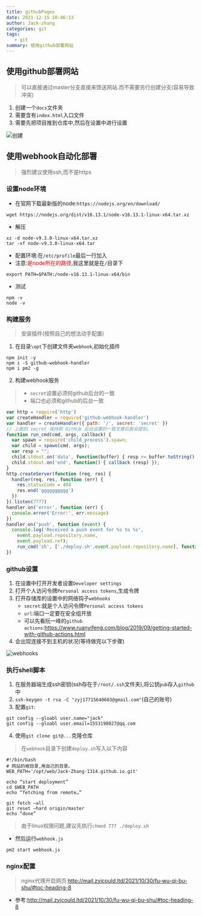 ```yaml
---
title: githubPages
date: 2021-12-15 18:46:13
author: Jack-zhang
categories: git
tags:
   - git
summary: 使用github部署网站
---
```


## 使用github部署网站

>可以直接通过master分支直接来馈送网站.而不需要另行创建分支(容易导致冲突)

1. 创建一个`docs`文件夹
2. 需要含有`index.html`入口文件
3. 需要先把项目推到仓库中,然后在设置中进行设置

![创建](createPages.png)

## 使用webhook自动化部署

>强烈建议使用ssh,而不是https

### 设置node环境

* 在官网下载最新版的node:`https://nodejs.org/en/download/`

```shell
wget https://nodejs.org/dist/v16.13.1/node-v16.13.1-linux-x64.tar.xz
```

* 解压

```shell
xz -d node-v9.3.0-linux-x64.tar.xz
tar -xf node-v9.3.0-linux-x64.tar
```

* 配置环境:在`/etc/profile`最后一行加入
* 注意:<span style="color:red">是node所在的路径</span>,我这里就是在`/`目录下

```shell
export PATH=$PATH:/node-v16.13.1-linux-x64/bin
```

* 测试

```shell
npm -v
node -v
```

### 构建服务

> 安装插件(按照自己的想法动手配置)

1. 在目录`\opt`下创建文件夹`webhook`,初始化插件

```shell
npm init -y
npm i -S github-webhook-handler
npm i pm2 -g
```

2. 构建webhook服务

>* `secret`设置必须何github后台的一致
>* 端口也必须和github的后台一致

```js
var http = require('http')
var createHandler = require('github-webhook-handler')
var handler = createHandler({ path: '/', secret: 'secret' })
// 上面的 secret 保持和 GitHub 后台设置的一致文章后面会提到。
function run_cmd(cmd, args, callback) {
  var spawn = require('child_process').spawn;
  var child = spawn(cmd, args);
  var resp = "";
  child.stdout.on('data', function(buffer) { resp += buffer.toString(); });
  child.stdout.on('end', function() { callback (resp) });
}
http.createServer(function (req, res) {
  handler(req, res, function (err) {
    res.statusCode = 404
    res.end('gggggggggg')
  })
}).listen(7777)
handler.on('error', function (err) {
  console.error('Error:', err.message)
})
handler.on('push', function (event) {
  console.log('Received a push event for %s to %s',
    event.payload.repository.name,
    event.payload.ref);
    run_cmd('sh', ['./deploy.sh',event.payload.repository.name], function(text){ console.log(text) });
})
```

### github设置

1. 在设置中打开开发者设置`Developer settings`
2. 打开个人访问令牌`Personal access tokens`,生成令牌
3. 打开存储库的设置中的网络钩子`webhooks`
   * `secret`:就是个人访问令牌`Personal access tokens`
   * `url`:端口一定要在安全组开放
   * 可以先看阮一峰的`github actions`:<https://www.ruanyifeng.com/blog/2019/09/getting-started-with-github-actions.html>
4. 会出现连接不到主机的状况(等待做完以下步骤)

![webhooks](webhooks.png)

### 执行shell脚本

1. 在服务器端生成ssh密钥(ssh存在于`/root/.ssh`文件夹),将公钥`pub`存入`github`中
2. `ssh-keygen -t rsa -C "zyj17715640603@gmail.com"`(自己的账号)
3. 配置`git`:

```shell
git config --gloabl user.name="jack"
git config --gloabl user.email=1553198027@qq.com
```

4. 使用`git clone git@...`克隆仓库

> 在`webhook`目录下创建`deploy.sh`写入以下内容

```shell
#!/bin/bash
# 网站的根目录,用自己的目录。
WEB_PATH='/opt/web/Jack-Zhang-1314.github.io.git'

echo “start deployment”
cd $WEB_PATH
echo “fetching from remote…”

git fetch –all
git reset –hard origin/master
echo “done”
```

>由于linux权限问题,建议先执行`chmod 777 ./deploy.sh`

* 然后运行`webhook.js`

```shell
pm2 start webhook.js
```

### nginx配置

>nginx代理开启网页:<http://mail.zyjcould.ltd/2021/10/30/fu-wu-qi-bu-shu/#toc-heading-8>

* 参考:<http://mail.zyjcould.ltd/2021/10/30/fu-wu-qi-bu-shu/#toc-heading-8>
